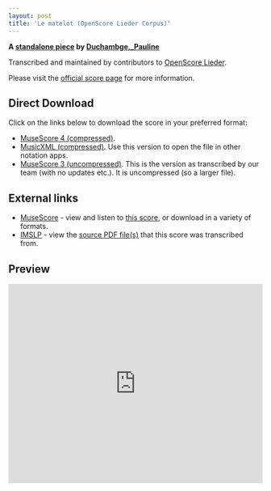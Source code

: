 ```yaml
---
layout: post
title: 'Le matelot (OpenScore Lieder Corpus)'
---
```


__A [standalone piece](https://fourscoreandmore.org/OpenScore/Duchambge%2C_Pauline/_/) by [Duchambge,_Pauline](https://fourscoreandmore.org/OpenScore/Duchambge%2C_Pauline)__

Transcribed and maintained by contributors to [OpenScore Lieder].

Please visit the [official score page] for more information.

[official score page]: https://musescore.com/openscore-lieder-corpus/scores/6592662
[OpenScore Lieder]: https://musescore.com/openscore-lieder-corpus

## Direct Download

Click on the links below to download the score in your preferred format:
- [MuseScore 4 (compressed)](https://fourscoreandmore.org/OpenScore/Duchambge%2C_Pauline/_/Le_matelot.mscz).
- [MusicXML (compressed)](https://fourscoreandmore.org/OpenScore/Duchambge%2C_Pauline/_/Le_matelot.mxl). Use this version to open the file in other notation apps.
- [MuseScore 3 (uncompressed)](https://raw.githubusercontent.com/OpenScore/Lieder/refs/heads/main/scores/Duchambge%2C_Pauline/_/Le_matelot/lc6592662.mscx). This is the version as transcribed by our team (with no updates etc.). It is uncompressed (so a larger file).

## External links

- [MuseScore] - view and listen to [this score][MuseScore], or download in a variety of formats.
- [IMSLP] - view the [source PDF file(s)][IMSLP] that this score was transcribed from.

[MuseScore]: https://musescore.com/score/6592662
[IMSLP]: https://imslp.org/wiki/Special:ReverseLookup/510573

## Preview

<iframe width="100%" height="394" src="https://musescore.com/openscore-lieder-corpus/scores/6592662/embed" frameborder="0" allowfullscreen allow="autoplay; fullscreen"></iframe>
